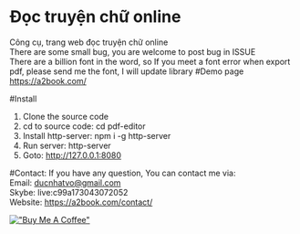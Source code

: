 # Đọc truyện chữ online
Công cụ, trang web đọc truyện chữ online<br>
There are some small bug, you are welcome to post bug in ISSUE<br>
There are a billion font in the word, so If you meet a font error when export pdf, please send me the font, I will update library
#Demo page
<a href="https://a2book.com/" target="_blank">https://a2book.com/ </a>

#Install
1. Clone the source code
2. cd to source code: cd pdf-editor
3. Install http-server: npm i -g http-server
3. Run server: http-server
4. Goto: http://127.0.0.1:8080

#Contact:
If you have any question, You can contact me via: <br>
Email: ducnhatvo@gmail.com<br>
Skybe: live:c99a173043072052<br>
Website: <a href="https://a2book.com/contact/" target="_blank">https://a2book.com/contact/ </a>

[!["Buy Me A Coffee"](https://www.buymeacoffee.com/assets/img/custom_images/orange_img.png)](https://buymeacoffee.com/ducnhatvo)
